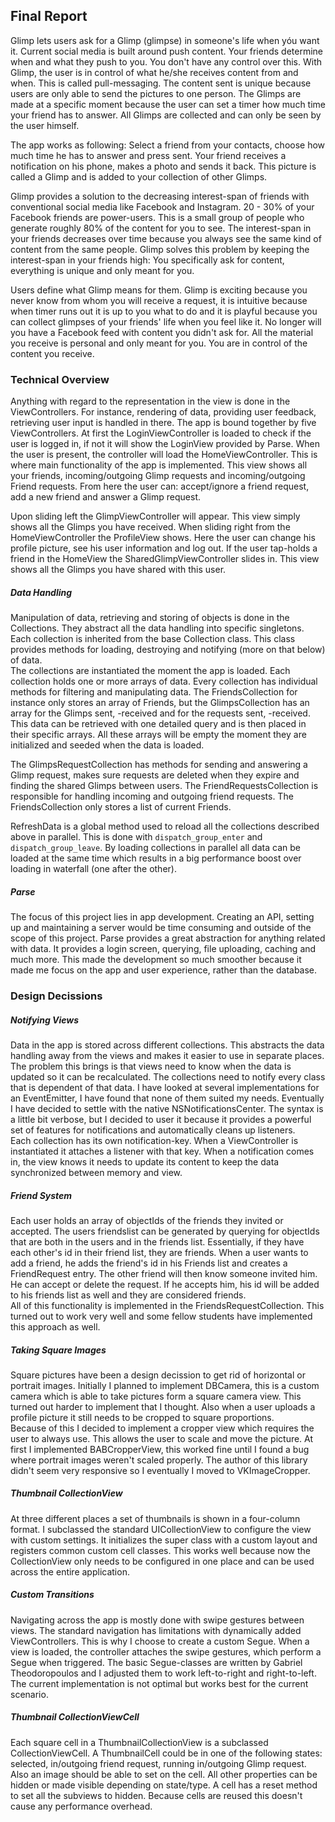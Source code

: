 ## Final Report
Glimp lets users ask for a Glimp (glimpse) in someone's life when yóu want it. Current social media is built around push content. Your friends determine when and what they push to you. You don't have any control over this. With Glimp, the user is in control of what he/she receives content from and when. This is called pull-messaging. The content sent is unique because users are only able to send the pictures to one person. The Glimps are made at a specific moment because the user can set a timer how much time your friend has to answer. All Glimps are collected and can only be seen by the user himself.

The app works as following: Select a friend from your contacts, choose how much time he has to answer and press sent. Your friend receives a notification on his phone, makes a photo and sends it back. This picture is called a Glimp and is added to your collection of other Glimps.

Glimp provides a solution to the decreasing interest-span of friends with conventional social media like Facebook and Instagram. 20 - 30% of your Facebook friends are power-users. This is a small group of people who generate roughly 80% of the content for you to see. The interest-span in your friends decreases over time because you always see the same kind of content from the same people. Glimp solves this problem by keeping the interest-span in your friends high: You specifically ask for content, everything is unique and only meant for you.

Users define what Glimp means for them. Glimp is exciting because you never know from whom you will receive a request, it is intuitive because when timer runs out it is up to you what to do and it is playful because you can collect glimpses of your friends' life when you feel like it. No longer will you have a Facebook feed with content you didn't ask for. All the material you receive is personal and only meant for you. You are in control of the content you receive.

### Technical Overview
Anything with regard to the representation in the view is done in the ViewControllers. For instance, rendering of data, providing user feedback, retrieving user input is handled in there. The app is bound together by five ViewControllers. At first the LoginViewController is loaded to check if the user is logged in, if not it will show the LoginView provided by Parse. When the user is present, the controller will load the HomeViewController. This is where main functionality of the app is implemented. This view shows all your friends, incoming/outgoing Glimp requests and incoming/outgoing Friend requests. From here the user can: accept/ignore a friend request, add a new friend and answer a Glimp request.

Upon sliding left the GlimpViewController will appear. This view simply shows all the Glimps you have received. When sliding right from the HomeViewController the ProfileView shows. Here the user can change his profile picture, see his user information and log out. If the user tap-holds a friend in the HomeView the SharedGlimpViewController slides in. This view shows all the Glimps you have shared with this user.

##### Data Handling
Manipulation of data, retrieving and storing of objects is done in the Collections. They abstract all the data handling into specific singletons. Each collection is inherited from the base Collection class. This class provides methods for loading, destroying and notifying (more on that below) of data.  
The collections are instantiated the moment the app is loaded. Each collection holds one or more arrays of data. Every collection has individual methods for filtering and manipulating data. The FriendsCollection for instance only stores an array of Friends, but the GlimpsCollection has an array for the Glimps sent, -received and for the requests sent, -received. This data can be retrieved with one detailed query and is then placed in their specific arrays. All these arrays will be empty the moment they are initialized and seeded when the data is loaded.

The GlimpsRequestCollection has methods for sending and answering a Glimp request, makes sure requests are deleted when they expire and finding the shared Glimps between users. The FriendRequestsCollection is responsible for handling incoming and outgoing friend requests. The FriendsCollection only stores a list of current Friends.

RefreshData is a global method used to reload all the collections described above in parallel. This is done with `dispatch_group_enter` and `dispatch_group_leave`. By loading collections in parallel all data can be loaded at the same time which results in a big performance boost over loading in waterfall (one after the other).

##### Parse
The focus of this project lies in app development. Creating an API, setting up and maintaining a server would be time consuming and outside of the scope of this project. Parse provides a great abstraction for anything related with data. It provides a login screen, querying, file uploading, caching and much more. This made the development so much smoother because it made me focus on the app and user experience, rather than the database.

### Design Decissions
##### Notifying Views
Data in the app is stored across different collections. This abstracts the data handling away from the views and makes it easier to use in separate  places. The problem this brings is that views need to know when the data is updated so it can be recalculated. The collections need to notify every class that is dependent of that data. I have looked at several implementations for an EventEmitter, I have found that none of them suited my needs. Eventually I have decided to settle with the native NSNotificationsCenter. The syntax is a little bit verbose, but I decided to user it because it provides a powerful set of features for notifications and automatically cleans up listeners.  
Each collection has its own notification-key. When a ViewController is instantiated it attaches a listener with that key. When a notification comes in, the view knows it needs to update its content to keep the data synchronized between memory and view.

##### Friend System
Each user holds an array of objectIds of the friends they invited or accepted. The users friendslist can be generated by querying for objectIds that are both in the users and in the friends list. Essentially, if they have each other's id in their friend list, they are friends. When a user wants to add a friend, he adds the friend's id in his Friends list and creates a FriendRequest entry. The other friend will then know someone invited him. He can accept or delete the request. If he accepts him, his id will be added to his friends list as well and they are considered friends.  
All of this functionality is implemented in the FriendsRequestCollection. This turned out to work very well and some fellow students have implemented this approach as well.

##### Taking Square Images
Square pictures have been a design decission to get rid of horizontal or portrait images. Initially I planned to implement DBCamera, this is a custom camera which is able to take pictures form a square camera view. This turned out harder to implement that I thought. Also when a user uploads a profile picture it still needs to be cropped to square proportions.  
Because of this I decided to implement a cropper view which requires the user to always use. This allows the user to scale and move the picture. At first I implemented BABCropperView, this worked fine until I found a bug where portrait images weren't scaled properly. The author of this library didn't seem very responsive so I eventually I moved to VKImageCropper.

##### Thumbnail CollectionView
At three different places a set of thumbnails is shown in a four-column format. I subclassed the standard UICollectionView to configure the view with custom settings. It initializes the super class with a custom layout and registers common custom cell classes. This works well because now the CollectionView only needs to be configured in one place and can be used across the entire application.

##### Custom Transitions
Navigating across the app is mostly done with swipe gestures between views. The standard navigation has limitations with dynamically added ViewControllers. This is why I choose to create a custom Segue. When a view is loaded, the controller attaches the swipe gestures, which perform a Segue when triggered. The basic Segue-classes are written by Gabriel Theodoropoulos and I adjusted them to work left-to-right and right-to-left. The current implementation is not optimal but works best for the current scenario.

##### Thumbnail CollectionViewCell
Each square cell in a ThumbnailCollectionView is a subclassed CollectionViewCell. A ThumbnailCell could be in one of the following states: selected, in/outgoing friend request, running in/outgoing Glimp request. Also an image should be able to set on the cell. All other properties can be hidden or made visible depending on state/type. A cell has a reset method to set all the subviews to hidden. Because cells are reused this doesn't cause any performance overhead.